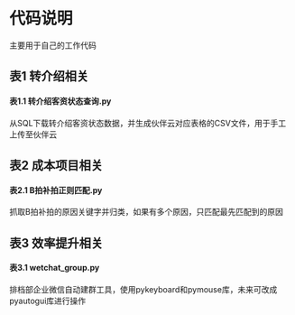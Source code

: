 # 代码说明
主要用于自己的工作代码

## 表1 转介绍相关
#### 表1.1 转介绍客资状态查询.py
从SQL下载转介绍客资状态数据，并生成伙伴云对应表格的CSV文件，用于手工上传至伙伴云

## 表2 成本项目相关
#### 表2.1 B拍补拍正则匹配.py
抓取B拍补拍的原因关键字并归类，如果有多个原因，只匹配最先匹配到的原因

## 表3 效率提升相关
#### 表3.1 wetchat_group.py
排档部企业微信自动建群工具，使用pykeyboard和pymouse库，未来可改成pyautogui库进行操作
